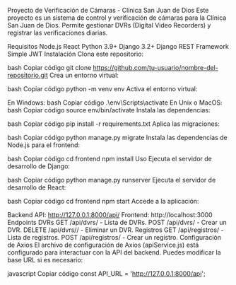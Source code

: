 Proyecto de Verificación de Cámaras - Clínica San Juan de Dios
Este proyecto es un sistema de control y verificación de cámaras para la Clínica San Juan de Dios. Permite gestionar DVRs (Digital Video Recorders) y registrar las verificaciones diarias.

Requisitos
Node.js
React
Python 3.9+
Django 3.2+
Django REST Framework
Simple JWT
Instalación
Clona este repositorio:

bash
Copiar código
git clone https://github.com/tu-usuario/nombre-del-repositorio.git
Crea un entorno virtual:

bash
Copiar código
python -m venv env
Activa el entorno virtual:

En Windows:
bash
Copiar código
.\env\Scripts\activate
En Unix o MacOS:
bash
Copiar código
source env/bin/activate
Instala las dependencias:

bash
Copiar código
pip install -r requirements.txt
Aplica las migraciones:

bash
Copiar código
python manage.py migrate
Instala las dependencias de Node.js para el frontend:

bash
Copiar código
cd frontend
npm install
Uso
Ejecuta el servidor de desarrollo de Django:

bash
Copiar código
python manage.py runserver
Ejecuta el servidor de desarrollo de React:

bash
Copiar código
cd frontend
npm start
Accede a la aplicación:

Backend API: http://127.0.0.1:8000/api/
Frontend: http://localhost:3000
Endpoints
DVRs
GET /api/dvrs/ - Lista de DVRs.
POST /api/dvrs/ - Crear un DVR.
DELETE /api/dvrs/<id>/ - Eliminar un DVR.
Registros
GET /api/registros/ - Lista de registros.
POST /api/registros/ - Crear un registro.
Configuración de Axios
El archivo de configuración de Axios (apiService.js) está configurado para interactuar con la API del backend. Puedes modificar la base URL si es necesario:

javascript
Copiar código
const API_URL = 'http://127.0.0.1:8000/api';
